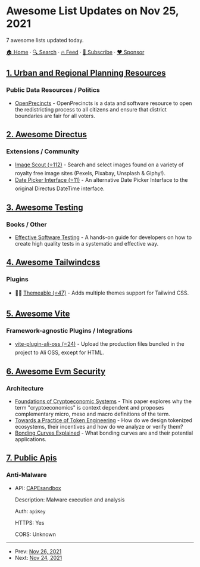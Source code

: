 # Awesome List Updates on Nov 25, 2021

7 awesome lists updated today.

[🏠 Home](/README.md) · [🔍 Search](https://www.trackawesomelist.com/search/) · [🔥 Feed](https://www.trackawesomelist.com/rss.xml) · [📮 Subscribe](https://trackawesomelist.us17.list-manage.com/subscribe?u=d2f0117aa829c83a63ec63c2f&id=36a103854c) · [❤️  Sponsor](https://github.com/sponsors/theowenyoung)



## [1. Urban and Regional Planning Resources](/content/APA-Technology-Division/urban-and-regional-planning-resources/README.md)

### Public Data Resources / Politics

*   [OpenPrecincts](https://openprecincts.org/) - OpenPrecincts is a data and software resource to open the redistricting process to all citizens and ensure that district boundaries are fair for all voters.

## [2. Awesome Directus](/content/directus-community/awesome-directus/README.md)

### Extensions / Community

*   [Image Scout (⭐112)](https://github.com/resauce-dev/directus-image-scout?ref=awesome-directus) - Search and select images found on a variety of royalty free image sites (Pexels, Pixabay, Unsplash & Giphy!).
*   [Date Picker Interface (⭐11)](https://github.com/u12206050/directus-9-date-picker-interface) - An alternative Date Picker Interface to the original Directus DateTime interface.

## [3. Awesome Testing](/content/TheJambo/awesome-testing/README.md)

### Books / Other

*   [Effective Software Testing](https://www.manning.com/books/effective-software-testing) - A hands-on guide for developers on how to create high quality tests in a systematic and effective way.

## [4. Awesome Tailwindcss](/content/aniftyco/awesome-tailwindcss/README.md)

### Plugins

*   🎨🧬 [Themeable (⭐47)](https://github.com/upupming/tailwindcss-themeable) - Adds multiple themes support for Tailwind CSS.

## [5. Awesome Vite](/content/vitejs/awesome-vite/README.md)

### Framework-agnostic Plugins / Integrations

*   [vite-plugin-ali-oss (⭐24)](https://github.com/xiaweiss/vite-plugin-ali-oss) - Upload the production files bundled in the project to Ali OSS, except for HTML.

## [6. Awesome Evm Security](/content/kareniel/awesome-evm-security/README.md)

### Architecture

*   [Foundations of Cryptoeconomic Systems](https://epub.wu.ac.at/7309/8/Foundations%20of%20Cryptoeconomic%20Systems.pdf) - This paper explores why the term
    "cryptoeconomics" is context dependent and proposes complementary micro, meso and macro definitions of the term.
*   [Towards a Practice of Token Engineering](https://blog.oceanprotocol.com/towards-a-practice-of-token-engineering-b02feeeff7ca) - How do we design tokenized ecosystems, their incentives and how do we analyze or verify them?
*   [Bonding Curves Explained](https://yos.io/2018/11/10/bonding-curves) - What bonding curves are and their potential applications.

## [7. Public Apis](/content/public-apis/public-apis/README.md)

### Anti-Malware

- API: [CAPEsandbox](https://capev2.readthedocs.io/en/latest/usage/api.html)

  Description: Malware execution and analysis

  Auth: `apiKey`

  HTTPS: Yes

  CORS: Unknown



---

- Prev: [Nov 26, 2021](/content/2021/11/26/README.md)
- Next: [Nov 24, 2021](/content/2021/11/24/README.md)